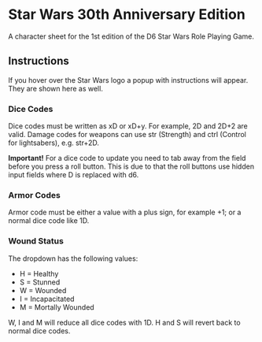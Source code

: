 # Star Wars 30th Anniversary Edition

A character sheet for the 1st edition of the D6 Star Wars Role Playing Game.

## Instructions

If you hover over the Star Wars logo a popup with instructions will appear. They are shown here as well.

### Dice Codes

Dice codes must be written as xD or xD+y. For example, 2D and 2D+2 are valid. Damage codes for weapons can use str (Strength) and ctrl (Control for lightsabers), e.g. str+2D.

**Important!** For a dice code to update you need to tab away from the field before you press a roll button. This is due to that the roll buttons use hidden input fields where D is replaced with d6.

### Armor Codes

Armor code must be either a value with a plus sign, for example +1; or a normal dice code like 1D.

### Wound Status

The dropdown has the following values:
- H = Healthy
- S = Stunned
- W = Wounded
- I = Incapacitated
- M = Mortally Wounded

W, I and M will reduce all dice codes with 1D. H and S will revert back to normal dice codes.
